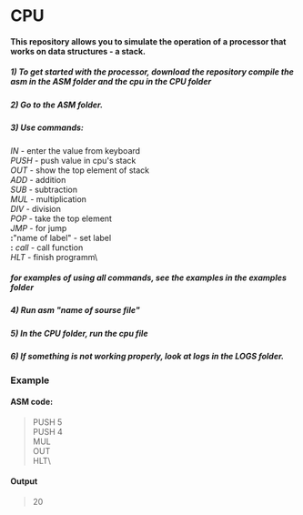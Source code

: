 # CPU

#### This repository allows you to simulate the operation of a processor that works on data structures - a stack.

##### 1) To get started with the processor, download the repository compile the asm in the ASM folder and the cpu in the CPU folder
##### 2) Go to the ASM folder.
##### 3) Use commands:
*IN* - enter the value from keyboard\
*PUSH* - push value in cpu's stack\
*OUT* - show the top element of stack\
*ADD* - addition\
*SUB* - subtraction\
*MUL* - multiplication\
*DIV* - division\
*POP* - take the top element\
*JMP* - for jump\
**:**"name of label" - set label\
**:** *call* - call function\
*HLT* - finish programm\
##### for examples of using all commands, see the examples in the examples folder
##### 4) Run asm "name of sourse file"
##### 5) In the CPU folder, run the cpu file
##### 6) If something is not working properly, look at logs in the LOGS folder.


### Example
#### ASM code:              
>PUSH 5\
PUSH 4\
MUL\
OUT\
HLT\
#### Output
>20
